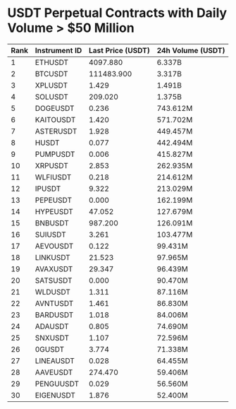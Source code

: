 # USDT Perpetual Contracts with Daily Volume > $50 Million

| Rank | Instrument ID | Last Price (USDT) | 24h Volume (USDT) |
|------|---------------|-------------------|-------------------|
| 1 | ETHUSDT | 4097.880 | 6.337B |
| 2 | BTCUSDT | 111483.900 | 3.317B |
| 3 | XPLUSDT | 1.429 | 1.491B |
| 4 | SOLUSDT | 209.020 | 1.375B |
| 5 | DOGEUSDT | 0.236 | 743.612M |
| 6 | KAITOUSDT | 1.420 | 571.702M |
| 7 | ASTERUSDT | 1.928 | 449.457M |
| 8 | HUSDT | 0.077 | 442.494M |
| 9 | PUMPUSDT | 0.006 | 415.827M |
| 10 | XRPUSDT | 2.853 | 262.935M |
| 11 | WLFIUSDT | 0.218 | 214.612M |
| 12 | IPUSDT | 9.322 | 213.029M |
| 13 | PEPEUSDT | 0.000 | 162.199M |
| 14 | HYPEUSDT | 47.052 | 127.679M |
| 15 | BNBUSDT | 987.200 | 126.091M |
| 16 | SUIUSDT | 3.261 | 103.477M |
| 17 | AEVOUSDT | 0.122 | 99.431M |
| 18 | LINKUSDT | 21.523 | 97.965M |
| 19 | AVAXUSDT | 29.347 | 96.439M |
| 20 | SATSUSDT | 0.000 | 90.470M |
| 21 | WLDUSDT | 1.311 | 87.116M |
| 22 | AVNTUSDT | 1.461 | 86.830M |
| 23 | BARDUSDT | 1.018 | 84.006M |
| 24 | ADAUSDT | 0.805 | 74.690M |
| 25 | SNXUSDT | 1.107 | 72.596M |
| 26 | 0GUSDT | 3.774 | 71.338M |
| 27 | LINEAUSDT | 0.028 | 64.455M |
| 28 | AAVEUSDT | 274.470 | 59.406M |
| 29 | PENGUUSDT | 0.029 | 56.560M |
| 30 | EIGENUSDT | 1.876 | 52.400M |
